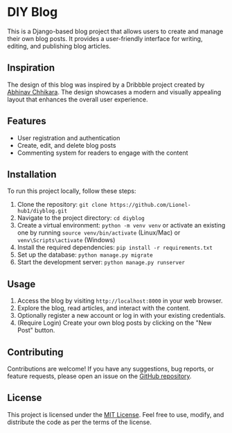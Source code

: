 # DIY Blog

This is a Django-based blog project that allows users to create and manage their own blog posts. It provides a user-friendly interface for writing, editing, and publishing blog articles.

## Inspiration

The design of this blog was inspired by a Dribbble project created by [Abhinav Chhikara](https://dribbble.com/shots/2463983-Blog-design). The design showcases a modern and visually appealing layout that enhances the overall user experience.

## Features

- User registration and authentication
- Create, edit, and delete blog posts
- Commenting system for readers to engage with the content

## Installation

To run this project locally, follow these steps:

1. Clone the repository: `git clone https://github.com/Lionel-hub1/diyblog.git`
2. Navigate to the project directory: `cd diyblog`
3. Create a virtual environment: `python -m venv venv` or activate an existing one by running `source venv/bin/activate` (Linux/Mac) or `venv\Scripts\activate` (Windows)
4. Install the required dependencies: `pip install -r requirements.txt`
5. Set up the database: `python manage.py migrate`
6. Start the development server: `python manage.py runserver`

## Usage

1. Access the blog by visiting `http://localhost:8000` in your web browser.
2. Explore the blog, read articles, and interact with the content.
3. Optionally register a new account or log in with your existing credentials.
4. (Require Login) Create your own blog posts by clicking on the "New Post" button.

## Contributing

Contributions are welcome! If you have any suggestions, bug reports, or feature requests, please open an issue on the [GitHub repository](https://github.com/Lionel-hub1/diyblog).

## License

This project is licensed under the [MIT License](./LICENSE). Feel free to use, modify, and distribute the code as per the terms of the license.
